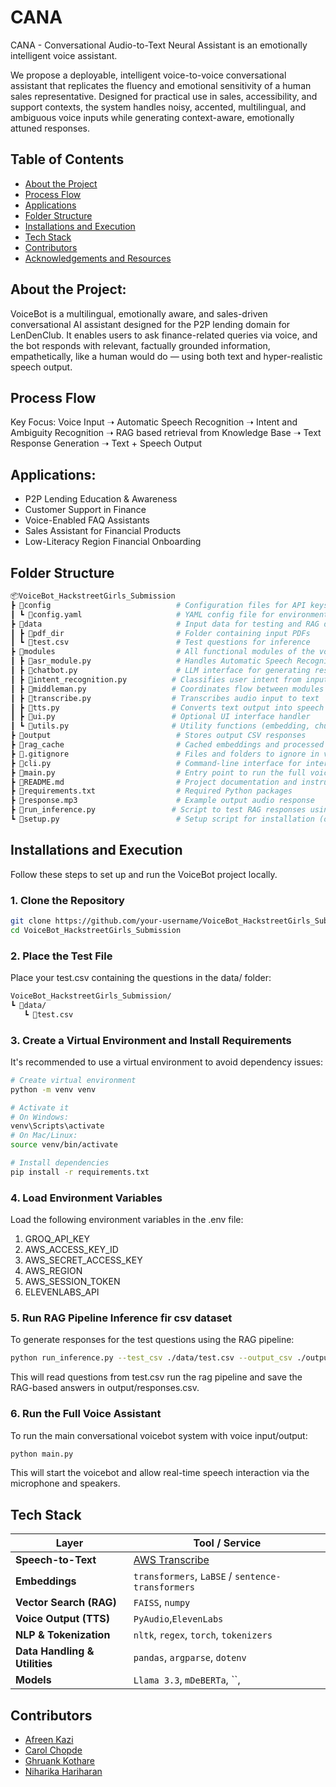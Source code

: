 # CANA
CANA - Conversational Audio-to-Text Neural Assistant is an emotionally intelligent voice assistant.

We propose a deployable, intelligent voice-to-voice conversational assistant that replicates the fluency and emotional sensitivity of a human sales representative. Designed for practical use in sales, accessibility, and support contexts, the system handles noisy, accented, multilingual, and ambiguous voice inputs while generating context-aware, emotionally attuned responses.

## Table of Contents
* [About the Project]()
* [Process Flow]()
* [Applications]()
* [Folder Structure]()
* [Installations and Execution]()
* [Tech Stack]()
* [Contributors]()
* [Acknowledgements and Resources]()

## About the Project: 
VoiceBot is a multilingual, emotionally aware, and sales-driven conversational AI assistant designed for the P2P lending domain for LenDenClub. It enables users to ask finance-related queries via voice, and the bot responds with relevant, factually grounded information, empathetically, like a human would do — using both text and hyper-realistic speech output.

## Process Flow
Key Focus: Voice Input ➝ Automatic Speech Recognition ➝ Intent and Ambiguity Recognition ➝ RAG based retrieval from Knowledge Base ➝ Text Response Generation ➝ Text + Speech Output

## Applications: 
- P2P Lending Education & Awareness
- Customer Support in Finance
- Voice-Enabled FAQ Assistants
- Sales Assistant for Financial Products
- Low-Literacy Region Financial Onboarding

## Folder Structure
```bash
📦VoiceBot_HackstreetGirls_Submission
┣ 📂config                            # Configuration files for API keys and other constants
┃ ┗ 📜config.yaml                     # YAML config file for environment or settings
┣ 📂data                              # Input data for testing and RAG documents
┃ ┣ 📂pdf_dir                         # Folder containing input PDFs
┃ ┗ 📜test.csv                        # Test questions for inference
┣ 📂modules                           # All functional modules of the voice assistant
┃ ┣ 📜asr_module.py                   # Handles Automatic Speech Recognition (ASR)
┃ ┣ 📜chatbot.py                      # LLM interface for generating responses
┃ ┣ 📜intent_recognition.py          # Classifies user intent from input text
┃ ┣ 📜middleman.py                   # Coordinates flow between modules
┃ ┣ 📜transcribe.py                  # Transcribes audio input to text
┃ ┣ 📜tts.py                         # Converts text output into speech
┃ ┣ 📜ui.py                          # Optional UI interface handler
┃ ┗ 📜utils.py                       # Utility functions (embedding, chunking, etc.)
┣ 📂output                            # Stores output CSV responses
┣ 📂rag_cache                         # Cached embeddings and processed text chunks (.pkl files)
┣ 📜.gitignore                        # Files and folders to ignore in version control
┣ 📜cli.py                            # Command-line interface for interaction
┣ 📜main.py                           # Entry point to run the full voice assistant pipeline
┣ 📜README.md                         # Project documentation and instructions
┣ 📜requirements.txt                  # Required Python packages
┣ 📜response.mp3                      # Example output audio response
┣ 📜run_inference.py                 # Script to test RAG responses using test CSV
┗ 📜setup.py                          # Setup script for installation (optional)
```

## Installations and Execution

Follow these steps to set up and run the VoiceBot project locally.

### 1. Clone the Repository
```bash
git clone https://github.com/your-username/VoiceBot_HackstreetGirls_Submission.git
cd VoiceBot_HackstreetGirls_Submission
```

### 2. Place the Test File
Place your test.csv containing the questions in the data/ folder:
```bash
VoiceBot_HackstreetGirls_Submission/
┗ 📂data/
   ┗ 📜test.csv
```

### 3. Create a Virtual Environment and Install Requirements
It's recommended to use a virtual environment to avoid dependency issues:

```bash
# Create virtual environment
python -m venv venv

# Activate it
# On Windows:
venv\Scripts\activate
# On Mac/Linux:
source venv/bin/activate

# Install dependencies
pip install -r requirements.txt
```
### 4. Load Environment Variables
Load the following environment variables in the .env file:
1) GROQ_API_KEY
2) AWS_ACCESS_KEY_ID
3) AWS_SECRET_ACCESS_KEY
4) AWS_REGION
5) AWS_SESSION_TOKEN
6) ELEVENLABS_API

### 5. Run RAG Pipeline Inference fir csv dataset
To generate responses for the test questions using the RAG pipeline:
```bash
python run_inference.py --test_csv ./data/test.csv --output_csv ./output/hackstreetgirls_submission.csv
```
This will read questions from test.csv run the rag pipeline and save the RAG-based answers in output/responses.csv.

### 6. Run the Full Voice Assistant
To run the main conversational voicebot system with voice input/output:

```bash
python main.py
```

This will start the voicebot and allow real-time speech interaction via the microphone and speakers.

## Tech Stack

| Layer                         | Tool / Service                                                |
|-----------------------------  |---------------------------------------------------------------|
| **Speech-to-Text**            | [AWS Transcribe](https://aws.amazon.com/transcribe/)          |
| **Embeddings**                | `transformers`, `LaBSE` / `sentence-transformers`             |
| **Vector Search (RAG)**       | `FAISS`, `numpy`                                              |
| **Voice Output (TTS)**        | `PyAudio`,`ElevenLabs`                                        |
| **NLP & Tokenization**        | `nltk`, `regex`, `torch`, `tokenizers`                        |
| **Data Handling & Utilities** | `pandas`, `argparse`, `dotenv`                                |
| **Models**                    | `Llama 3.3`, `mDeBERTa`, ``,                                  |

## Contributors
- [Afreen Kazi](https://github.com/Afreen-Kazi-1)
- [Carol Chopde](https://github.com/CarolChopde)
- [Ghruank Kothare](https://github.com/Ghruank)
- [Niharika Hariharan](https://github.com/niharikah005)